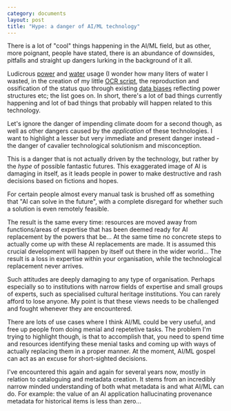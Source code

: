 ```yaml
---
category: documents
layout: post
title: "Hype: a danger of AI/ML technology"
---
```


There is a lot of "cool" things happening in the AI/ML field, but as other, more poignant, people have stated, there is an abundance of downsides, pitfalls and straight up dangers lurking in the background of it all. 

Ludicrous [power](https://www.bloomberg.com/news/articles/2023-03-09/how-much-energy-do-ai-and-chatgpt-use-no-one-knows-for-sure) and [water](https://arxiv.org/pdf/2304.03271.pdf) usage (I wonder how many liters of water I wasted, in the creation of my little [OCR script](https://torbjorn.no/text-extraction.html), the reproduction and ossification of the status quo through existing [data biases](https://www.nytimes.com/2021/03/15/technology/artificial-intelligence-google-bias.html) reflecting power structures etc; the list goes on. In short, there's a lot of bad things currently happening and lot of  bad things that probably will happen related to this technology.

Let's ignore the danger of impending climate doom for a second though, as well as other dangers caused by the *application* of these technologies. I want to highlight a lesser but very immediate and present danger instead - the danger of cavalier technological solutionism and misconception.

This is a danger that is not actually driven by the technology, but rather by the *hype* of possible fantastic futures. This exaggerated image of AI is damaging in itself, as it leads people in power to make destructive and rash decisions based on fictions and hopes. 

For certain people almost every manual task is brushed off as something that "AI can solve in the future", with a complete disregard for whether such a solution is even remotely feasible. 

The result is the same every time: resources are moved away from functions/areas of expertise that has been deemed ready for AI replacement by the powers that be... At the same time no concrete steps to actually come up with these AI replacements are made. It is assumed this crucial development will happen by itself out there in the wider world... The result is a loss in expertise within your organisation, while the technological replacement never arrives. 

Such attitudes are deeply damaging to any type of organisation. Perhaps especially so to institutions with narrow fields of expertise and small groups of experts, such as specialised cultural heritage institutions. You can rarely afford to lose anyone. My point is that these views needs to be challenged and fought whenever they are encountered.

There are lots of use cases where I think AI/ML could be very useful, and free up people from doing menial and repetetive tasks. The problem I'm trying to highlight though, is that to accomplish that, you need to spend time and resources identifying these menial tasks and coming up with ways of actually replacing them in a proper manner. At the moment, AI/ML gospel can act as an excuse for short-sighted decisions.

I've encountered this again and again for several years now, mostly in relation to cataloguing and metadata creation. It stems from an incredibly narrow minded understanding of both what metadata is and what AI/ML can do. For example: the value of an AI application hallucinating provenance metadata for historical items is less than zero...
